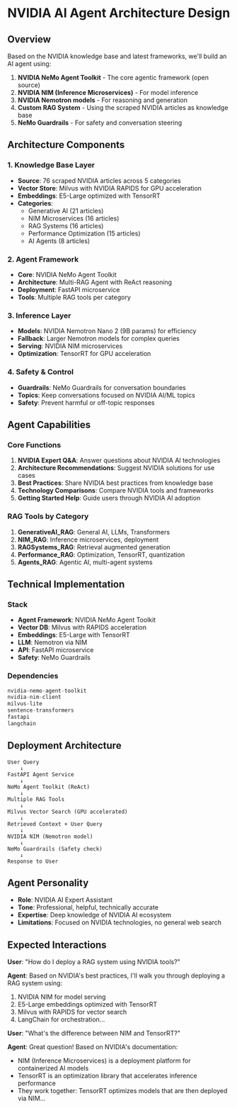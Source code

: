 # NVIDIA AI Agent Architecture Design

## Overview

Based on the NVIDIA knowledge base and latest frameworks, we'll build an AI agent using:

1. **NVIDIA NeMo Agent Toolkit** - The core agentic framework (open source)
2. **NVIDIA NIM (Inference Microservices)** - For model inference
3. **NVIDIA Nemotron models** - For reasoning and generation
4. **Custom RAG System** - Using the scraped NVIDIA articles as knowledge base
5. **NeMo Guardrails** - For safety and conversation steering

## Architecture Components

### 1. Knowledge Base Layer
- **Source**: 76 scraped NVIDIA articles across 5 categories
- **Vector Store**: Milvus with NVIDIA RAPIDS for GPU acceleration
- **Embeddings**: E5-Large optimized with TensorRT
- **Categories**: 
  - Generative AI (21 articles)
  - NIM Microservices (16 articles) 
  - RAG Systems (16 articles)
  - Performance Optimization (15 articles)
  - AI Agents (8 articles)

### 2. Agent Framework
- **Core**: NVIDIA NeMo Agent Toolkit
- **Architecture**: Multi-RAG Agent with ReAct reasoning
- **Deployment**: FastAPI microservice
- **Tools**: Multiple RAG tools per category

### 3. Inference Layer
- **Models**: NVIDIA Nemotron Nano 2 (9B params) for efficiency
- **Fallback**: Larger Nemotron models for complex queries
- **Serving**: NVIDIA NIM microservices
- **Optimization**: TensorRT for GPU acceleration

### 4. Safety & Control
- **Guardrails**: NeMo Guardrails for conversation boundaries
- **Topics**: Keep conversations focused on NVIDIA AI/ML topics
- **Safety**: Prevent harmful or off-topic responses

## Agent Capabilities

### Core Functions
1. **NVIDIA Expert Q&A**: Answer questions about NVIDIA AI technologies
2. **Architecture Recommendations**: Suggest NVIDIA solutions for use cases
3. **Best Practices**: Share NVIDIA best practices from knowledge base
4. **Technology Comparisons**: Compare NVIDIA tools and frameworks
5. **Getting Started Help**: Guide users through NVIDIA AI adoption

### RAG Tools by Category
1. **GenerativeAI_RAG**: General AI, LLMs, Transformers
2. **NIM_RAG**: Inference microservices, deployment
3. **RAGSystems_RAG**: Retrieval augmented generation
4. **Performance_RAG**: Optimization, TensorRT, quantization
5. **Agents_RAG**: Agentic AI, multi-agent systems

## Technical Implementation

### Stack
- **Agent Framework**: NVIDIA NeMo Agent Toolkit
- **Vector DB**: Milvus with RAPIDS acceleration
- **Embeddings**: E5-Large with TensorRT
- **LLM**: Nemotron via NIM
- **API**: FastAPI microservice
- **Safety**: NeMo Guardrails

### Dependencies
```python
nvidia-nemo-agent-toolkit
nvidia-nim-client
milvus-lite
sentence-transformers
fastapi
langchain
```

## Deployment Architecture

```
User Query
    ↓
FastAPI Agent Service
    ↓ 
NeMo Agent Toolkit (ReAct)
    ↓
Multiple RAG Tools
    ↓
Milvus Vector Search (GPU accelerated)
    ↓
Retrieved Context + User Query
    ↓
NVIDIA NIM (Nemotron model)
    ↓
NeMo Guardrails (Safety check)
    ↓
Response to User
```

## Agent Personality
- **Role**: NVIDIA AI Expert Assistant
- **Tone**: Professional, helpful, technically accurate
- **Expertise**: Deep knowledge of NVIDIA AI ecosystem
- **Limitations**: Focused on NVIDIA technologies, no general web search

## Expected Interactions

**User**: "How do I deploy a RAG system using NVIDIA tools?"

**Agent**: Based on NVIDIA's best practices, I'll walk you through deploying a RAG system using:
1. NVIDIA NIM for model serving
2. E5-Large embeddings optimized with TensorRT
3. Milvus with RAPIDS for vector search
4. LangChain for orchestration...

**User**: "What's the difference between NIM and TensorRT?"

**Agent**: Great question! Based on NVIDIA's documentation:
- NIM (Inference Microservices) is a deployment platform for containerized AI models
- TensorRT is an optimization library that accelerates inference performance
- They work together: TensorRT optimizes models that are then deployed via NIM...
